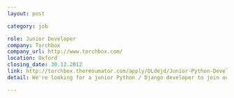 ```yaml
---
layout: post

category: job

role: Junior Developer
company: Torchbox
company_url: http://www.torchbox.com/
location: Oxford
closing_date: 30.12.2012
link: http://torchbox.theresumator.com/apply/DLdejd/Junior-Python-Developer.html
detail: We're looking for a junior Python / Django developer to join our friendly team, building a very wide range of bespoke apps for our lovely clients.

---
```

